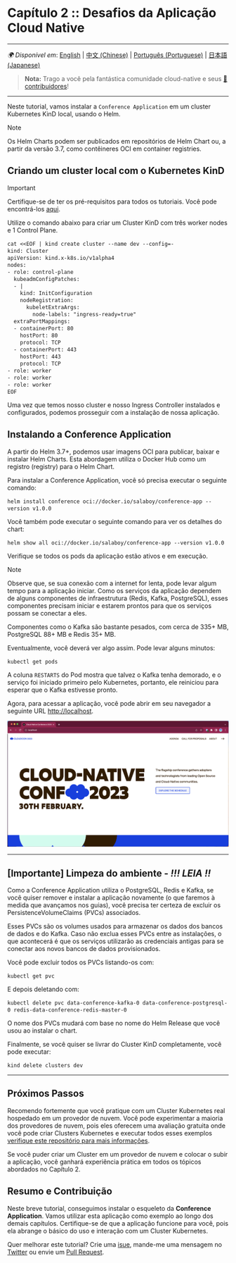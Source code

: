 # Capítulo 2 :: Desafios da Aplicação Cloud Native

---
_🌍 Disponível em_: [English](README.md) | [中文 (Chinese)](README-zh.md) | [Português (Portuguese)](README-pt.md) | [日本語 (Japanese)](README-ja.md)

> **Nota:** Trago a você pela fantástica comunidade cloud-native e seus [ 🌟 contribuidores](https://github.com/salaboy/platforms-on-k8s/graphs/contributors)!

---

Neste tutorial, vamos instalar a `Conference Application` em um cluster Kubernetes KinD local, usando o Helm.

> [!NOTE]
> Os Helm Charts podem ser publicados em repositórios de Helm Chart ou, a partir da versão 3.7, como contêineres OCI em container registries.

## Criando um cluster local com o Kubernetes KinD

> [!Important]
> Certifique-se de ter os pré-requisitos para todos os tutoriais. Você pode encontrá-los [aqui](../chapter-1/README.md#pre-requisites-for-the-tutorials).

Utilize o comando abaixo para criar um Cluster KinD com três worker nodes e 1 Control Plane.

```shell
cat <<EOF | kind create cluster --name dev --config=-
kind: Cluster
apiVersion: kind.x-k8s.io/v1alpha4
nodes:
- role: control-plane
  kubeadmConfigPatches:
  - |
    kind: InitConfiguration
    nodeRegistration:
      kubeletExtraArgs:
        node-labels: "ingress-ready=true"
  extraPortMappings:
  - containerPort: 80
    hostPort: 80
    protocol: TCP
  - containerPort: 443
    hostPort: 443
    protocol: TCP
- role: worker
- role: worker
- role: worker
EOF
```

Uma vez que temos nosso cluster e nosso Ingress Controller instalados e configurados, podemos prosseguir com a instalação de nossa aplicação.

## Instalando a Conference Application

A partir do Helm 3.7+, podemos usar imagens OCI para publicar, baixar e instalar Helm Charts. Esta abordagem utiliza o Docker Hub como um registro (registry) para o Helm Chart.

Para instalar a Conference Application, você só precisa executar o seguinte comando:

```shell
helm install conference oci://docker.io/salaboy/conference-app --version v1.0.0
```

Você também pode executar o seguinte comando para ver os detalhes do chart:

```shell
helm show all oci://docker.io/salaboy/conference-app --version v1.0.0
```

Verifique se todos os pods da aplicação estão ativos e em execução.

> [!Note]
> Observe que, se sua conexão com a internet for lenta, pode levar algum tempo para a aplicação iniciar. Como os serviços da aplicação dependem de alguns componentes de infraestrutura (Redis, Kafka, PostgreSQL), esses componentes precisam iniciar e estarem prontos para que os serviços possam se conectar a eles.
>
> Componentes como o Kafka são bastante pesados, com cerca de 335+ MB, PostgreSQL 88+ MB e Redis 35+ MB.

Eventualmente, você deverá ver algo assim. Pode levar alguns minutos:

```shell
kubectl get pods
```

A coluna `RESTARTS` do Pod mostra que talvez o Kafka tenha demorado, e o serviço foi iniciado primeiro pelo Kubernetes, portanto, ele reiniciou para esperar que o Kafka estivesse pronto.

Agora, para acessar a aplicação, você pode abrir em seu navegador a seguinte URL [http://localhost](http://localhost).

![aplicativo de conferência](imgs/conference-app-homepage.png)

------
## [Importante] Limpeza do ambiente - _!!! LEIA !!_

Como a Conference Application utiliza o PostgreSQL, Redis e Kafka, se você quiser remover e instalar a aplicação novamente (o que faremos à medida que avançamos nos guias), você precisa ter certeza de excluir os PersistenceVolumeClaims (PVCs) associados.

Esses PVCs são os volumes usados para armazenar os dados dos bancos de dados e do Kafka. Caso não exclua esses PVCs entre as instalações, o que acontecerá é que os serviços utilizarão as credenciais antigas para se conectar aos novos bancos de dados provisionados.

Você pode excluir todos os PVCs listando-os com:

```shell
kubectl get pvc
```

E depois deletando com:

```shell
kubectl delete pvc data-conference-kafka-0 data-conference-postgresql-0 redis-data-conference-redis-master-0
```

O nome dos PVCs mudará com base no nome do Helm Release que você usou ao instalar o chart.

Finalmente, se você quiser se livrar do Cluster KinD completamente, você pode executar:

```shell
kind delete clusters dev
```

-------
## Próximos Passos

Recomendo fortemente que você pratique com um Cluster Kubernetes real hospedado em um provedor de nuvem. Você pode experimentar a maioria dos provedores de nuvem, pois eles oferecem uma avaliação gratuita onde você pode criar Clusters Kubernetes e executar todos esses exemplos [verifique este repositório para mais informações](https://github.com/learnk8s/free-kubernetes).

Se você puder criar um Cluster em um provedor de nuvem e colocar o subir a aplicação, você ganhará experiência prática em todos os tópicos abordados no Capítulo 2.

## Resumo e Contribuição

Neste breve tutorial, conseguimos instalar o esqueleto da **Conference Application**. Vamos utilizar esta aplicação como exemplo ao longo dos demais capítulos. Certifique-se de que a aplicação funcione para você, pois ela abrange o básico do uso e interação com um Cluster Kubernetes.

Quer melhorar este tutorial? Crie uma [isue](https://github.com/salaboy/platforms-on-k8s/issues/new), mande-me uma mensagem no [Twitter](https://twitter.com/salaboy) ou envie um [Pull Request](https://github.com/salaboy/platforms-on-k8s/compare).
